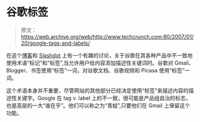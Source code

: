 # 谷歌标签

> 原文：<https://web.archive.org/web/http://www.techcrunch.com:80/2007/01/20/google-tags-and-labels/>

在这个[博客](https://web.archive.org/web/20211024090426/http://egyptsoftware.blogspot.com/2007/01/labels-or-tags.html)和 [Slashdot](https://web.archive.org/web/20211024090426/http://slashdot.org/article.pl?sid=07/01/20/145237&from=rss) 上有一个有趣的讨论，关于谷歌在其各种产品中不一致地使用术语“标记”和“标签”,当允许用户给内容添加描述性关键词时。谷歌对 Gmail、Blogger、书签使用“标签”一词，对谷歌文档、谷歌视频和 Picasa 使用“标签”一词。

这个术语本身并不重要，尽管网站的其他部分已经决定使用“标签”来描述内容的描述性关键字。Google 在 tag v. label 上的不一致，很可能是产品组自治的标志，也是高层的一大“谁在乎”。他们可以称之为“青蛙”,只要他们在 Gmail 上保留这个功能。